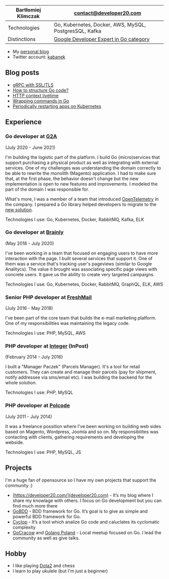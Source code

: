 | Bartłomiej Klimczak | [contact@developer20.com](mailto:contact@developer20.com)                                                                               |
|---------------------|-----------------------------------------------------------------------------------------------------------------------------------------|
| Technologies        | Go, Kubernetes, Docker, AWS, MySQL, PostgresSQL, Kafka                                                                                  |
| Distinctions        | [Google Developer Expert in Go category](https://developers.google.com/community/experts/directory/profile/profile-bartlomiej-klimczak) |

- My [personal blog](https://developer20.com/)
- Twitter account: [kabanek](https://twitter.com/kabanek)

## Blog posts
<!-- BLOG-POST-LIST:START -->
- [gRPC with SSL/TLS](https://developer20.com/grpc-ssl/)
- [How to structure Go code?](https://developer20.com/how-to-structure-go-code/)
- [HTTP context livetime](https://developer20.com/http-connection-livetime/)
- [Wrapping commands in Go](https://developer20.com/wrapping-commands-with-go/)
- [Periodically restarting apps on Kubernetes](https://developer20.com/periodically-restarting-apps-on-k8s/)
<!-- BLOG-POST-LIST:END -->

## Experience
### Go developer at [G2A](https://www.g2a.com/)
(July 2020 - June 2021)

I'm building the logistic part of the platform. I build Go (micro)services that support purchasing a physical product as well as integrating with external services. One of my challenges was understanding the domain correctly to be able to rewrite the monolith (Magento) application. I had to make sure that, at the first phase, the behavior doesn't change but the new implementation is open to new features and improvements. I modeled the part of the domain I was responsible for.

What's more, I was a member of a team that introduced [OpenTelemetry](https://opentelemetry.io/) in the company. I prepared a Go library helped developers to migrate to the [new solution](https://www.elastic.co/guide/en/apm/get-started/current/open-telemetry-elastic.html).

Technologies I use: Go, Kubernetes, Docker, RabbitMQ, Kafka, ELK

### Go developer at [Brainly](https://brainly.com/)
(May 2018 - July 2020)

I've been working in a team that focused on engaging users to have more interaction with the page. I built several services that support it. One of them was a service that's tracking user's pageviews (similar to Google Analitycs). The value it brought was associating specific page views with concrete users. It gave us the ability to create very targeted campaigns.

Technologies I use: Go, Kubernetes, Docker, RabbitMQ, GraphQL, ELK, AWS

### Senior PHP developer at [FreshMail](https://freshmail.pl/)
(July 2016 - May 2018)

I've been part of the core team that builds the e-mail marketing platform. One of my responsibilities was maintaining the legacy code.

Technologies I use: PHP, MySQL, AWS

### PHP developer at [Integer](https://integer.pl/) (InPost)
(February 2014 - July 2016)

I built a "Manager Paczek" (Parcels Manager). It's a tool for retail customers. They can create and manage their parcels (pay for shipment, notify addressee via sms/email etc). I was building the backend for the whole solution.

Technologies I use: PHP, MySQL

### PHP developer at [Polcode](https://polcode.com/)
(July 2011 - July 2014)

It was a freelance possition where I've been working on building web sides based on Magento, Wordpress, Joomla and so on. My responsibilites was contacting with clients, gathering requirements and developing the webside.

Technologies I use: PHP, MySQL, JS

## Projects

I'm a huge fan of opensource so I have my own projects that support the community :)

 * [https://developer20.com/](developer20.com) - It’s my blog where I share my knowlage with others. I focus on Go development but you can find much more there
 * [GoBDD](https://go-bdd.github.io/gobdd/) - BDD framework for Go. It’s goal is to give as simple and powerful BDD framework for Go.
 * [Cyclop](https://github.com/bkielbasa/cyclop) - It’s a tool which analize Go code and caluclates its cyclomatic complexity
 * [GoCracow](https://www.meetup.com/GoCracow/) and [Golang Poland](https://www.meetup.com/Golang-Poland/) - Local meetup focused on Go. I lead the community as well as give talks.

## Hobby

 * I like playing [Dota2](https://www.dota2.com/home) and chess
 * I learn to play ukulele (but I'm just a beginner)
